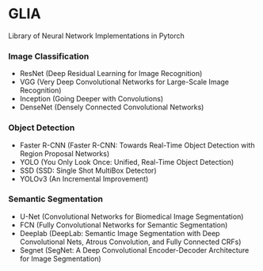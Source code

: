 # GLIA
Library of Neural Network Implementations in Pytorch 



### Image Classification
* ResNet (Deep Residual Learning for Image Recognition)
* VGG (Very Deep Convolutional Networks for Large-Scale Image Recognition)
* Inception (Going Deeper with Convolutions)
* DenseNet (Densely Connected Convolutional Networks)

### Object Detection
* Faster R-CNN (Faster R-CNN: Towards Real-Time Object Detection with Region Proposal Networks)
* YOLO (You Only Look Once: Unified, Real-Time Object Detection)
* SSD (SSD: Single Shot MultiBox Detector)
* YOLOv3 (An Incremental Improvement)



### Semantic Segmentation
* U-Net (Convolutional Networks for Biomedical Image Segmentation)
* FCN (Fully Convolutional Networks for Semantic Segmentation)
* Deeplab (DeepLab: Semantic Image Segmentation with Deep Convolutional Nets, Atrous Convolution, and Fully Connected CRFs)
* Segnet (SegNet: A Deep Convolutional Encoder-Decoder Architecture for Image Segmentation)
